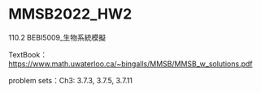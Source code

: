 # MMSB2022_HW2
110.2 BEBI5009_生物系統模擬

TextBook：https://www.math.uwaterloo.ca/~bingalls/MMSB/MMSB_w_solutions.pdf

problem sets：Ch3: 3.7.3, 3.7.5, 3.7.11
